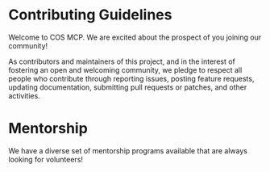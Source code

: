 # Contributing Guidelines

Welcome to COS MCP. We are excited about the prospect of you joining our community!

As contributors and maintainers of this project, and in the interest of fostering an open and welcoming community, we pledge to respect all people who contribute through reporting issues, posting feature requests, updating documentation, submitting pull requests or patches, and other activities.


# Mentorship

We have a diverse set of mentorship programs available that are always looking for volunteers!

